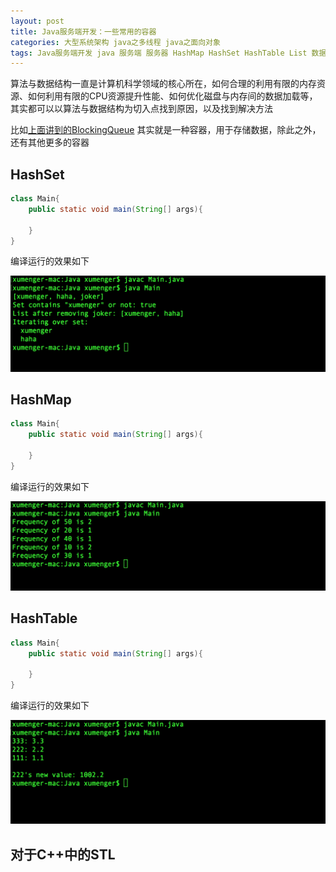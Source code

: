 ```yaml
---
layout: post
title: Java服务端开发：一些常用的容器
categories: 大型系统架构 java之多线程 java之面向对象
tags: Java服务端开发 java 服务端 服务器 HashMap HashSet HashTable List 数据结构 算法 算法与数据结构 C++ STL 红黑树 哈希 
---
```


算法与数据结构一直是计算机科学领域的核心所在，如何合理的利用有限的内存资源、如何利用有限的CPU资源提升性能、如何优化磁盘与内存间的数据加载等，其实都可以以算法与数据结构为切入点找到原因，以及找到解决方法

比如[上面讲到的BlockingQueue](http://www.xumenger.com/java-server-02-blockingqueue-20180818/) 其实就是一种容器，用于存储数据，除此之外，还有其他更多的容器

## HashSet

```java
class Main{
    public static void main(String[] args){

    }
}
```

编译运行的效果如下

![](../media/image/2018-08-18/04-01.png)

## HashMap

```java
class Main{
    public static void main(String[] args){

    }
}
```

编译运行的效果如下

![](../media/image/2018-08-18/04-02.png)

## HashTable

```java
class Main{
    public static void main(String[] args){

    }
}
```

编译运行的效果如下

![](../media/image/2018-08-18/04-03.png)

## 对于C++中的STL

